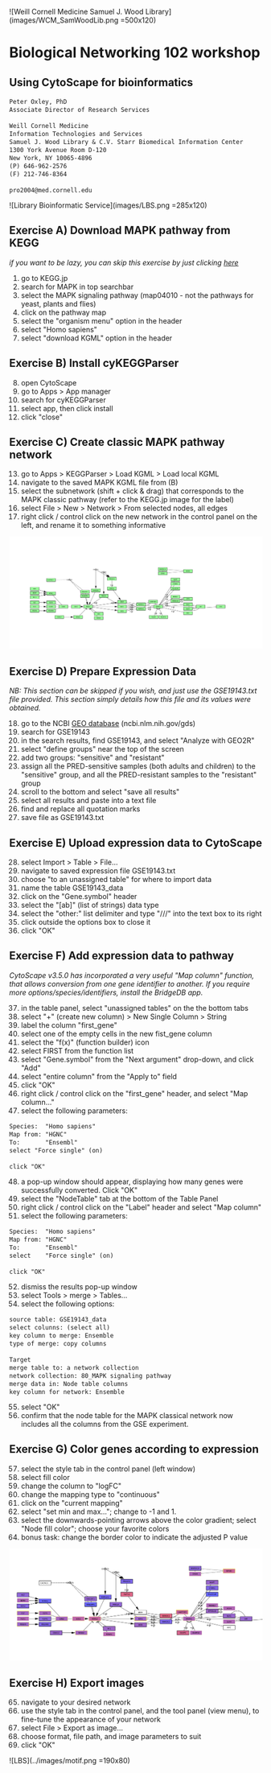 ![Weill Cornell Medicine Samuel J. Wood Library](images/WCM_SamWoodLib.png =500x120)


# Biological Networking 102 workshop
## Using CytoScape for bioinformatics


```
Peter Oxley, PhD
Associate Director of Research Services

Weill Cornell Medicine
Information Technologies and Services
Samuel J. Wood Library & C.V. Starr Biomedical Information Center
1300 York Avenue Room D-120
New York, NY 10065-4896
(P) 646-962-2576
(F) 212-746-8364
 
pro2004@med.cornell.edu
```

![Library Bioinformatic Service](images/LBS.png =285x120)


## Exercise A) Download MAPK pathway from KEGG
_if you want to be lazy, you can skip this exercise by just clicking [here](http://www.kegg.jp/kegg-bin/download?entry=hsa04010&format=kgml)_

1) go to KEGG.jp
2) search for MAPK in top searchbar
3) select the MAPK signaling pathway (map04010 - not the  pathways for yeast, plants and flies)
4) click on the pathway map 
5) select the "organism menu" option in the header
6) select "Homo sapiens"
7) select "download KGML" option in the header

## Exercise B) Install cyKEGGParser

8) open CytoScape
9) go to Apps > App manager 
10) search for cyKEGGParser
11) select app, then click install
12) click "close"

## Exercise C) Create classic MAPK pathway network

13) go to Apps > KEGGParser > Load KGML > Load local KGML
14) navigate to the saved MAPK KGML file from (B)
15) select the subnetwork (shift + click & drag) that corresponds to the MAPK classic pathway (refer to the KEGG.jp image for the label)
16) select File > New > Network > From selected nodes, all edges
17) right click / control click on the new network in the control panel on the left, and rename it to something informative

![hopefully, this is what you now see](images/exercise_C.png)


## Exercise D) Prepare Expression Data
_NB: This section can be skipped if you wish, and just use the GSE19143.txt file provided.
This section simply details how this file and its values were obtained._

18) go to the NCBI [GEO database](https://www.ncbi.nlm.nih.gov/gds) (ncbi.nlm.nih.gov/gds)
19) search for GSE19143
20) in the search results, find GSE19143, and select "Analyze with GEO2R"
21) select "define groups" near the top of the screen
22) add two groups: "sensitive" and "resistant"
23) assign all the PRED-sensitive samples (both adults and children) to the "sensitive" group, and all the PRED-resistant samples to the "resistant" group
24) scroll to the bottom and select "save all results"
25) select all results and paste into a text file
26) find and replace all quotation marks
27) save file as GSE19143.txt

## Exercise E) Upload expression data to CytoScape

28) select Import > Table > File...
29) navigate to saved expression file GSE19143.txt
30) choose "to an unassigned table" for where to import data
31) name the table GSE19143_data
32) click on the "Gene.symbol" header
33) select the "[ab]" (list of strings) data type
34) select the "other:" list delimiter and type "///" into the text box to its right
35) click outside the options box to close it
36) click "OK"

## Exercise F) Add expression data to pathway
_CytoScape v3.5.0 has incorporated a very useful "Map column" function, that allows conversion from one gene identifier to another. If you require more options/species/identifiers, install the BridgeDB app._

37) in the table panel, select "unassigned tables" on the the bottom tabs
38) select "+" (create new column) > New Single Column > String
39) label the column "first_gene"
40) select one of the empty cells in the new fist_gene column
41) select the "f(x)" (function builder) icon
42) select FIRST from the function list
43) select "Gene.symbol" from the "Next argument" drop-down, and click "Add"
44) select "entire column" from the "Apply to" field
45) click "OK"
46) right click / control click on the "first_gene" header, and select "Map column..."
47) select the following parameters:

```
Species:  "Homo sapiens"
Map from: "HGNC"
To:       "Ensembl"
select "Force single" (on)

click "OK"
```

48) a pop-up window should appear, displaying how many genes were successfully converted. Click "OK"
49) select the "NodeTable" tab at the bottom of the Table Panel
50) right click / control click on the "Label" header and select "Map column"
51) select the following parameters:

```
Species:  "Homo sapiens"
Map from: "HGNC"
To:       "Ensembl"
select    "Force single" (on)

click "OK"
```

52) dismiss the results pop-up window
53) select Tools > merge > Tables...
54) select the following options:

```
source table: GSE19143_data
select colunns: (select all)
key column to merge: Ensemble
type of merge: copy columns

Target
merge table to: a network collection
network collection: 80_MAPK signaling pathway
merge data in: Node table columns
key column for network: Ensemble
```

55) select "OK"
56) confirm that the node table for the MAPK classical network now includes all the columns from the GSE experiment.

## Exercise G) Color genes according to expression

57) select the style tab in the control panel (left window)
58) select fill color
59) change the column to "logFC"
60) change the mapping type to "continuous"
61) click on the "current mapping"
62) select "set min and max..."; change to -1 and 1.
63) select the downwards-pointing arrows above the color gradient; select "Node fill color"; choose your favorite colors
64) bonus task: change the border color to indicate the adjusted P value

![hopefully, this is what you now see](images/exercise_G.png)

## Exercise H) Export images

65) navigate to your desired network
66) use the style tab in the control panel, and the tool panel (view menu), to fine-tune the appearance of your network
67) select File > Export as image...
68) choose format, file path, and image parameters to suit
69) click "OK"
 
 ![LBS](../images/motif.png =190x80)